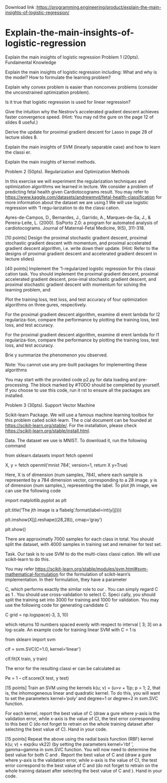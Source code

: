 Download link :https://programming.engineering/product/explain-the-main-insights-of-logistic-regression/


# Explain-the-main-insights-of-logistic-regression
Explain the main insights of logistic regression
Problem 1 (20pts). Fundamental Knowledge

Explain the main insights of logistic regression including: What and why is the model? How to formulate the learning problem?

Explain why convex problem is easier than nonconvex problems (consider the unconstrained optimization problem).

Is it true that logistic regression is used for linear regression?

Give the intuition why the Nestrov’s accelerated gradient descent achieves faster convergence speed. (Hint: You may nd the gure on the page 12 of slides 8 useful.)

Derive the update for proximal gradient descent for Lasso in page 28 of lecture slides 8.

Explain the main insights of SVM (linearly separable case) and how to learn the classi er.

Explain the main insights of kernel methods.

Problem 2 (50pts). Regularization and Optimization Methods

In this exercise we will experiment the regularization techniques and optimization algorithms we learned in lecture. We consider a problem of predicting fetal health given Cardiotocograms result. You may refer to https://www.kaggle.com/datasets/andrewmvd/fetal-health-classification for more information about the dataset we are using.1 We will use logistic regression with ‘1 regu-larization to do the classi cation.

Ayres-de-Campos, D., Bernardes, J., Garrido, A., Marques-de-Sa, J., & Pereira-Leite, L. (2000). SisPorto 2.0: a program for automated analysis of cardiotocograms. Journal of Maternal-Fetal Medicine, 9(5), 311-318.


[10 points] Design the proximal stochastic gradient descent, proximal stochastic gradient descent with momentum, and proximal accelerated gradient descent algorithm, i.e. write down their update. (Hint: Refer to the designs of proximal gradient descent and accelerated gradient descent in lecture slides)

[40 points] Implement the ‘1-regularized logistic regression for this classi cation task. You should implement the proximal gradient descent, proximal accelerated gradient descent, prox-imal stochastic gradient descent, and proximal stochastic gradient descent with momentum for solving the learning problem, and

Plot the training loss, test loss, and test accuracy of four optimization algorithms on three gures, respectively.

For the proximal gradient descent algorithm, examine di erent lambda for l2 regulariza-tion, compare the performance by plotting the training loss, test loss, and test accuracy.

For the proximal gradient descent algorithm, examine di erent lambda for l1 regulariza-tion, compare the performance by plotting the training loss, test loss, and test accuracy.

Brie y summarize the phenomenon you observed.

Note: You cannot use any pre-built packages for implementing these algorithms

You may start with the provided code p2.py for data loading and pre-processing. The block marked by #TODO should be completed by yourself. If you choose to use this code, run it rst to ensure all the packages are installed.

Problem 3 (30pts). Support Vector Machine

Scikit-learn Package. We will use a famous machine learning toolbox for this problem called scikit-learn. The o cial document can be founded at https://scikit-learn.org/stable/. For the installation, please check https://scikit-learn.org/stable/install.html.

Data. The dataset we use is MNIST. To download it, run the following command

from sklearn.datasets import fetch openml

X, y = fetch openml(‘mnist 784’, version=1, return X y=True)

Here, X is of dimension (num samples, 784), where each sample is represented by a 784 dimension vector, corresponding to a 28 image. y is of dimension (num samples,), representing the label. To plot jth image, we can use the following code

import matplotlib.pyplot as plt

plt.title(‘The jth image is a flabelg’.format(label=int(y[j])))

plt.imshow(X[j].reshape((28,28)), cmap=‘gray’)

plt.show()

There are approximatly 7000 samples for each class in total. You should split the dataset, with 4000 samples in training set and remainer for test set.


Task. Our task is to use SVM to do the multi-class classi cation. We will use scikit-learn to do this.

You may refer https://scikit-learn.org/stable/modules/svm.html#svm-mathematical-formulation for the formulation of scikit-learn’s implementation. In their formulation, they have a parameter

C, which performs exactly the similar role to our . You can simply regard C as 1 . You should use cross-validation to select C. Speci cally, you should split the training set into 3000 for training and 1000 for validation. You may use the following code for generating candidate C

C grid = np.logspace(-3, 3, 10)

which returns 10 numbers spaced evenly with respect to interval [ 3; 3] on a log-scale. An example code for training linear SVM with C = 1 is

from sklearn import svm

clf = svm.SVC(C=1.0, kernel=‘linear’)

clf.fit(X train, y train)

The error for the resulting classi er can be calculated as

Pe = 1 – clf.score(X test, y test)

[15 points] Train an SVM using the kernels k(u; v) = (u>v + 1)p; p = 1; 2, that is, the inhomogeneous linear and quadratic kernel. To do this, you will want to set the parameters kernel=’poly’ and degree=1 or degree=2 in svm.SVC function.

For each kernel, report the best value of C (draw a gure where y-axis is the validation error, while x-axis is the value of C), the test error corresponding to this best C (do not forget to retrain on the whole training dataset after selecting the best value of C). Hand in your code.

[15 points] Repeat the above using the radial basis function (RBF) kernel k(u; v) = exp(ku vk22) (by setting the parameters kernel=’rbf ’, gamma=gamma in svm.SVC function. You will now need to determine the best value for both C and . Report the best value of C and (draw a gure where y-axis is the validation error, while x-axis is the value of C), the test error correspond to the best value of C and (do not forget to retrain on the whole training dataset after selecting the best value of C and ). Hand in your code.
